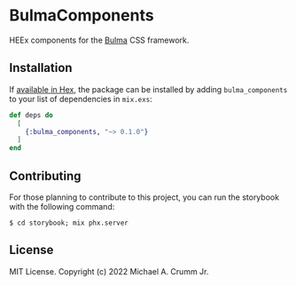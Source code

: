 # BulmaComponents

HEEx components for the [Bulma](https://bulma.io/) CSS framework.

## Installation

If [available in Hex](https://hex.pm/docs/publish), the package can be installed
by adding `bulma_components` to your list of dependencies in `mix.exs`:

```elixir
def deps do
  [
    {:bulma_components, "~> 0.1.0"}
  ]
end
```

## Contributing

For those planning to contribute to this project, you can run the storybook with the following command:

    $ cd storybook; mix phx.server

## License

MIT License. Copyright (c) 2022 Michael A. Crumm Jr.

